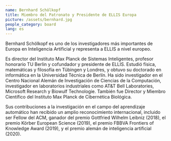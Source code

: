 ```yaml
---
name: Bernhard Schölkopf
title: Miembro del Patronato y Presidente de ELLIS Europa
picture: /assets/bernhard.jpg
people_category: board
lang: es
---
```


Bernhard Schölkopf es uno de los investigadores más importantes de Europa en Inteligencia Artificial y representa a ELLIS a nivel europeo. 

Es director del Instituto Max Planck de Sistemas Inteligentes, profesor honorario TU Berlin y cofundador y presidente de ELLIS. Estudió física, matemáticas y filosofía en Tübingen y Londres, y obtuvo su doctorado en informática en la Universidad Técnica de Berlín. Ha sido investigador en el Centro Nacional Alemán de Investigación de Ciencias de la Computación, investigador en laboratorios industriales como AT&T Bell Laboratories, Microsoft Research y Biowulf Technologie. También fue Director y Miembro Científico del Instituto Max Planck de Cibernética Biológica. 

Sus contribuciones a la investigación en el campo del aprendizaje automático han recibido un amplio reconocimiento internacional, incluido ser Fellow del ACM, ganador del premio Gottfried Wilhelm Leibniz (2018), el premio Körber European Science (2019), el premio FBBVA Frontiers of Knowledge Award (2019),  y el premio alemán de inteligencia artificial (2020).